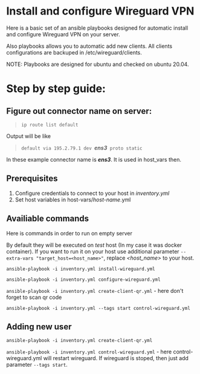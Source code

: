 # Install and configure Wireguard VPN

Here is a basic set of an ansible playbooks designed for automatic install and configure Wireguard VPN on your server. 

Also playbooks allows you to automatic add new clients. All clients configurations are backuped in /etc/wireguard/clients.

NOTE: Playbooks are designed for ubuntu and checked on ubuntu 20.04.

# Step by step guide:

## Figure out connector name on server: 

> `ip route list default`

Output will be like 
> `default via 195.2.79.1 dev `***ens3***` proto static`


In these example connector name is ***ens3***. It is used in host_vars then.

## Prerequisites

1. Configure credentials to connect to your host in *inventory.yml*
2. Set host variables in host-vars/*host-name*.yml

## Availiable commands

Here is commands in order to run on empty server

By default they will be executed on *test* host (In my case it was docker container). If you want to run it on your host use additional parameter `--extra-vars "target_host=<host_name>"`, replace *<host_name>* to your host.

`ansible-playbook -i inventory.yml install-wireguard.yml`

`ansible-playbook -i inventory.yml configure-wireguard.yml`

`ansible-playbook -i inventory.yml create-client-qr.yml` - here don't forget to scan qr code

`ansible-playbook -i inventory.yml --tags start control-wireguard.yml`

## Adding new user

`ansible-playbook -i inventory.yml create-client-qr.yml`

`ansible-playbook -i inventory.yml control-wireguard.yml` - here control-wireguard.yml will restart wireguard. If wireguard is stoped, then just add parameter `--tags start`.
